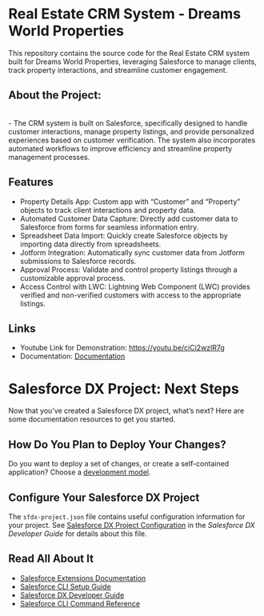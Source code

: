 # Real Estate CRM System - Dreams World Properties

This repository contains the source code for the Real Estate CRM system built for Dreams World Properties, leveraging Salesforce to manage clients, track property interactions, and streamline customer engagement.

## About the Project:
<br/>
- The CRM system is built on Salesforce, specifically designed to handle customer interactions, manage property listings, and provide personalized experiences based on customer verification. The system also incorporates automated workflows to improve efficiency and streamline property management processes.

## Features
- Property Details App: Custom app with “Customer” and “Property” objects to track client interactions and property data.
- Automated Customer Data Capture: Directly add customer data to Salesforce from forms for seamless information entry.
- Spreadsheet Data Import: Quickly create Salesforce objects by importing data directly from spreadsheets.
- Jotform Integration: Automatically sync customer data from Jotform submissions to Salesforce records.<br/>
- Approval Process: Validate and control property listings through a customizable approval process.<br/>
- Access Control with LWC: Lightning Web Component (LWC) provides verified and non-verified customers with access to the appropriate listings.

## Links
- Youtube Link for Demonstration: https://youtu.be/ciCi2wzlR7g
- Documentation: <a href="https://github.com/DurgaPrasad-R/PropertyLWC/blob/main/Documentation.pdf">Documentation</a>

# Salesforce DX Project: Next Steps

Now that you’ve created a Salesforce DX project, what’s next? Here are some documentation resources to get you started.

## How Do You Plan to Deploy Your Changes?

Do you want to deploy a set of changes, or create a self-contained application? Choose a [development model](https://developer.salesforce.com/tools/vscode/en/user-guide/development-models).

## Configure Your Salesforce DX Project

The `sfdx-project.json` file contains useful configuration information for your project. See [Salesforce DX Project Configuration](https://developer.salesforce.com/docs/atlas.en-us.sfdx_dev.meta/sfdx_dev/sfdx_dev_ws_config.htm) in the _Salesforce DX Developer Guide_ for details about this file.

## Read All About It

- [Salesforce Extensions Documentation](https://developer.salesforce.com/tools/vscode/)
- [Salesforce CLI Setup Guide](https://developer.salesforce.com/docs/atlas.en-us.sfdx_setup.meta/sfdx_setup/sfdx_setup_intro.htm)
- [Salesforce DX Developer Guide](https://developer.salesforce.com/docs/atlas.en-us.sfdx_dev.meta/sfdx_dev/sfdx_dev_intro.htm)
- [Salesforce CLI Command Reference](https://developer.salesforce.com/docs/atlas.en-us.sfdx_cli_reference.meta/sfdx_cli_reference/cli_reference.htm)
